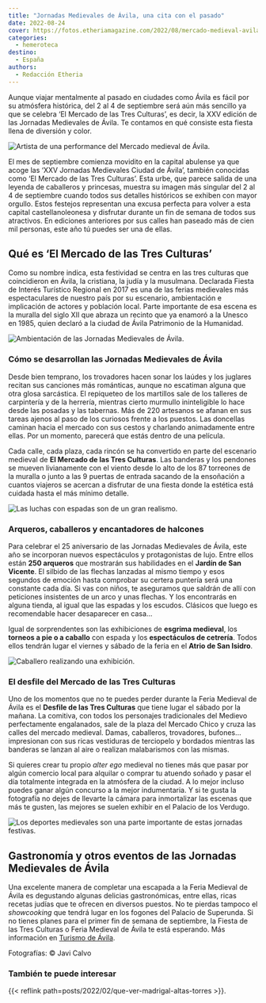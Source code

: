 ```yaml
---
title: "Jornadas Medievales de Ávila, una cita con el pasado"
date: 2022-08-24
cover: https://fotos.etheriamagazine.com/2022/08/mercado-medieval-avila.jpg
categories: 
  - hemeroteca
destino: 
  - España
authors: 
  - Redacción Etheria
---
```


Aunque viajar mentalmente al pasado en ciudades como Ávila es fácil por su atmósfera histórica, del 2 al 4 de septiembre será aún más sencillo ya que se celebra ‘El Mercado de las Tres Culturas’, es decir, la XXV edición de las Jornadas Medievales de Ávila. Te contamos en qué consiste esta fiesta llena de diversión y color.

![Artista de una performance del Mercado medieval de Ávila.](https://fotos.etheriamagazine.com/2022/08/mercado-medieval-avila.jpg "Artista de una performance del Mercado Medieval de Ávila.")

El mes de septiembre comienza movidito en la capital abulense ya que acoge las ‘XXV 
Jornadas Medievales Ciudad de Ávila’, también conocidas como ‘El Mercado de las Tres 
Culturas’. Esta urbe, que parece salida de una leyenda de caballeros y princesas, 
muestra su imagen más singular del 2 al 4 de septiembre cuando todos sus detalles 
históricos se exhiben con mayor orgullo. Estos festejos representan una excusa perfecta 
para volver a esta capital castellanoleonesa y disfrutar durante un fin de semana de 
todos sus atractivos. En ediciones anteriores por sus calles han paseado más de cien mil 
personas, este año tú puedes ser una de ellas. 

## Qué es ‘El Mercado de las Tres Culturas’

Como su nombre indica, esta festividad se centra en las tres culturas que coincidieron 
en Ávila, la cristiana, la judía y la musulmana. Declarada Fiesta de Interés Turístico 
Regional en 2017 es una de las ferias medievales más espectaculares de nuestro país por 
su escenario, ambientación e implicación de actores y población local. Parte importante 
de esa escena es la muralla del siglo XII que abraza un recinto que ya enamoró a la 
Unesco en 1985, quien declaró a la ciudad de Ávila Patrimonio de la Humanidad. 

![Ambientación de las Jornadas Medievales de Ávila.](https://fotos.etheriamagazine.com/2022/08/jornadas-medievales-avila-puerta.jpg "Ambientación de las Jornadas Medievales de Ávila.")

### Cómo se desarrollan las Jornadas Medievales de Ávila

Desde bien temprano, los trovadores hacen sonar los laúdes y los juglares recitan sus 
canciones más románticas, aunque no escatiman alguna que otra glosa sarcástica. El 
repiqueteo de los martillos sale de los talleres de carpintería y de la herrería, 
mientras cierto murmullo ininteligible lo hace desde las posadas y las tabernas. Más de 
220 artesanos se afanan en sus tareas ajenos al paso de los curiosos frente a los 
puestos. Las doncellas caminan hacia el mercado con sus cestos y charlando animadamente 
entre ellas. Por un momento, parecerá que estás dentro de una película. 

Cada calle, cada plaza, cada rincón se ha convertido en parte del escenario medieval de 
**El Mercado de las Tres Culturas**. Las banderas y los pendones se mueven livianamente 
con el viento desde lo alto de los 87 torreones de la muralla o junto a las 9 puertas de 
entrada sacando de la ensoñación a cuantos viajeros se acercan a disfrutar de una fiesta 
donde la estética está cuidada hasta el más mínimo detalle. 

![Las luchas con espadas son de un gran realismo.](https://fotos.etheriamagazine.com/2022/08/Jornadas-medievales-Ciudad-avila.jpg "Las luchas con espadas son de un gran realismo.")

### Arqueros, caballeros y encantadores de halcones

Para celebrar el 25 aniversario de las Jornadas Medievales de Ávila, este año se 
incorporan nuevos espectáculos y protagonistas de lujo. Entre ellos están **250 
arqueros** que mostrarán sus habilidades en el **Jardín de San Vicente**. El silbido de 
las flechas lanzadas al mismo tiempo y esos segundos de emoción hasta comprobar su 
certera puntería será una constante cada día. Si vas con niños, te aseguramos que 
saldrán de allí con peticiones insistentes de un arco y unas flechas. Y los encontrarás 
en alguna tienda, al igual que las espadas y los escudos. Clásicos que luego es 
recomendable hacer desaparecer en casa… 

Igual de sorprendentes son las exhibiciones de **esgrima medieval**, los **torneos a pie 
o a caballo** con espada y los **espectáculos de cetrería**. Todos ellos tendrán lugar 
el viernes y sábado de la feria en el **Atrio de San Isidro**. 

![Caballero realizando una exhibición.](https://fotos.etheriamagazine.com/2022/08/caballero-medieval-avila.jpg "Caballero realizando una exhibición.")

### El desfile del Mercado de las Tres Culturas

Uno de los momentos que no te puedes perder durante la Feria Medieval de Ávila es el 
**Desfile de las Tres Culturas** que tiene lugar el sábado por la mañana. La comitiva, 
con todos los personajes tradicionales del Medievo perfectamente engalanados, sale de la 
plaza del Mercado Chico y cruza las calles del mercado medieval. Damas, caballeros, 
trovadores, bufones… impresionan con sus ricas vestiduras de terciopelo y bordados 
mientras las banderas se lanzan al aire o realizan malabarismos con las mismas. 

Si quieres crear tu propio _alter ego_ medieval no tienes más que pasar por algún 
comercio local para alquilar o comprar tu atuendo soñado y pasar el día totalmente 
integrada en la atmósfera de la ciudad. A lo mejor incluso puedes ganar algún concurso a 
la mejor indumentaria. Y si te gusta la fotografía no dejes de llevarte la cámara para 
inmortalizar las escenas que más te gusten, las mejores se suelen exhibir en el Palacio 
de los Verdugo. 

![Los deportes medievales son una parte importante de estas jornadas festivas.](https://fotos.etheriamagazine.com/2022/08/jornadas-medievales-caballeros-avila.jpg "Los deportes medievales son una parte importante de estas jornadas festivas.")

## Gastronomía y otros eventos de las Jornadas Medievales de Ávila

Una excelente manera de completar una escapada a la Feria Medieval de Ávila es 
degustando algunas delicias gastronómicas, entre ellas, ricas recetas judías que te 
ofrecen en diversos puestos. No te pierdas tampoco el _showcooking_ que tendrá lugar en 
los fogones del Palacio de Superunda. Si no tienes planes para el primer fin de semana 
de septiembre, la Fiesta de las Tres Culturas o Feria Medieval de Ávila te está 
esperando. Más información en [Turismo de Ávila](http://www.avilaturismo.com). 

Fotografías: © Javi Calvo 

### También te puede interesar

{{< reflink path=posts/2022/02/que-ver-madrigal-altas-torres >}}.
